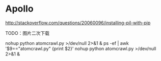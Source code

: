 # Apollo

http://stackoverflow.com/questions/20060096/installing-pil-with-pip

TODO：图片二次下载

nohup python atomcrawl.py >/dev/null 2>&1 &
ps -ef | awk '$9=="atomcrawl.py" {print $2}'
nohup python atomcrawl.py >/dev/null 2>&1 &
